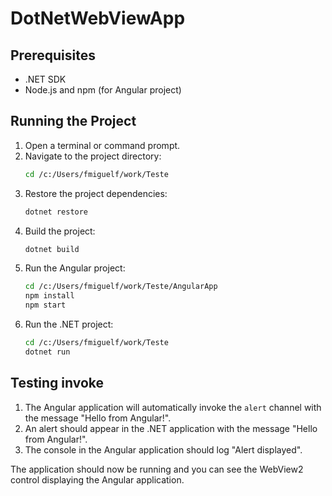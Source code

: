 # DotNetWebViewApp

## Prerequisites
- .NET SDK
- Node.js and npm (for Angular project)

## Running the Project

1. Open a terminal or command prompt.
2. Navigate to the project directory:
    ```sh
    cd /c:/Users/fmiguelf/work/Teste
    ```
3. Restore the project dependencies:
    ```sh
    dotnet restore
    ```
4. Build the project:
    ```sh
    dotnet build
    ```
5. Run the Angular project:
    ```sh
    cd /c:/Users/fmiguelf/work/Teste/AngularApp
    npm install
    npm start
    ```
6. Run the .NET project:
    ```sh
    cd /c:/Users/fmiguelf/work/Teste
    dotnet run
    ```

## Testing invoke

1. The Angular application will automatically invoke the `alert` channel with the message "Hello from Angular!".
2. An alert should appear in the .NET application with the message "Hello from Angular!".
3. The console in the Angular application should log "Alert displayed".

The application should now be running and you can see the WebView2 control displaying the Angular application.
